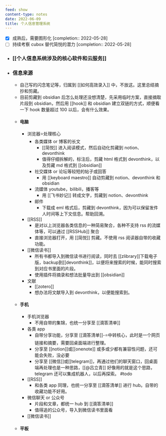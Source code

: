 ```yaml
---
feed: show
content-type: notes
date: 2022-06-09
title: 个人信息管理系统
---
```

- [x] 成熟后，需要图形化 [completion:: 2022-05-28]
- [ ] 持续考察 cubox 替代简悦的潜力 [completion:: 2022-05-28]
- ### [[个人信息系统涉及的核心软件和云服务]]
- ### 信息来源
	- 自己写的闪念笔记等，归属到 [[如何高效录入]] 中，不放这。这里总结摘抄和剪藏。
	- 目前剪藏到 obsidian 后怎么处理还没想清楚，先采用临时方案，直接摘取片段到 obsidian，然后用 [[hook]] 和 obsidian 建立双链的方式，顺便看一下 hook 数量超过 100 以后，会有什么效果。
	- #### 电脑
		- 浏览器⭐️处理核心
			- 各类媒体 or 博客的长文
				- [[简悦]] 进入阅读模式，然后自动化剪藏到 notion、devonthink
				- 值得仔细拆解的，标注后，剪藏 html 格式到 devonthink，以及剪藏 md 格式到 [[obsidian]]
			- 社交媒体 or 论坛等较短的帖子或回答
				- 用 [[keyboard maestro]] 自动剪藏到 notion、devonthink 和 obsidian
			- 流媒体 youtube，bilibili，播客等
				- 用 [[飞书妙记]] 转成文字，剪藏到 notion、devonthink
			- 邮件
				- 下载成 eml 格式后，剪藏到 devonthink，因为可以保留发件人时间等上下文信息。帮助回溯。
		- [[RSS]]
			- 是对以上浏览器各类信息的一种简易聚合，各种不支持 rss 的流媒体等，可以通过 [[RSSHub]] 聚合
			- 直接浏览器打开，用 [[简悦]] 剪藏。不使用 rss 阅读器自带的收藏功能。
		- [[微信读书]]
			- 所有书都导入到微信读书进行阅读，同时去 [[zlibrary]]下载电子版，backup到[[devonthink]]，以便将来搜索的时候，能同时搜索到对应书里面的片段。
			- 使用插件将摘录和想法批量导出到 [[obsidian]]
		- 文献
			- [[zotero]]
			- 想办法将文献导入到 devonthink，以便能搜索到。
	- #### 手机
		- 手机浏览器
			- 不用自带的集锦，也统一分享至 [[滴答清单]]
		- 各类 app
			- 自带分享功能，分享至 [[滴答清单]]-⭐️中转核心，此时是一个网页链接和摘要，需要回桌面端进行整理。
			- 分享至 [[notion]]或[[onenote]] 或多或少都有兼容性问题，还可能会失败，没必要
			- 分享至 [[微信]]或[[telegram]]，再通过他们的聊天窗口，回桌面端再处理也是一种思路，[[@吕立青]] 好像用的就是这个思路，telegram 还可以集成机器人，以后再探索。 #todo
		- [[RSS]]
			- 和各类 app 同理，也统一分享至 [[滴答清单]] 进行 hub。自带的收藏功能不好用。
		- 微信聊天 or 公众号
			- 片段和文章，都统一 hub 到 [[滴答清单]]
			- 值得追的公众号，导入到微信读书里面看
		- [[微信读书]]
	- #### 平板
